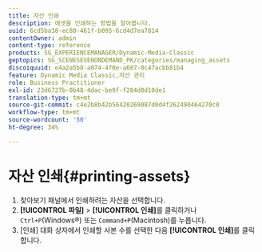```yaml
---
title: 자산 인쇄
description: 에셋을 인쇄하는 방법을 알아봅니다.
uuid: 6cd5ba38-ec80-461f-b095-6cd4d7ea7814
contentOwner: admin
content-type: reference
products: SG_EXPERIENCEMANAGER/Dynamic-Media-Classic
geptopics: SG_SCENESEVENONDEMAND_PK/categories/managing_assets
discoiquuid: e4a2a5b8-a074-4f0e-a607-0c47acbb81b4
feature: Dynamic Media Classic,자산 관리
role: Business Practitioner
exl-id: 23d6727b-0b48-4dac-be9f-f284d8d10de1
translation-type: tm+mt
source-git-commit: c4e2b8b42b56420269087d0d4f262490464270c0
workflow-type: tm+mt
source-wordcount: '50'
ht-degree: 34%

---
```


# 자산 인쇄{#printing-assets}

1. 찾아보기 패널에서 인쇄하려는 자산을 선택합니다.
1. **[!UICONTROL 파일]** > **[!UICONTROL 인쇄]**&#x200B;를 클릭하거나 `Ctrl+P`(Windows®) 또는 `Command+P`(Macintosh)를 누릅니다.
1. [인쇄] 대화 상자에서 인쇄할 사본 수를 선택한 다음 **[!UICONTROL 인쇄]**&#x200B;를 클릭합니다.
